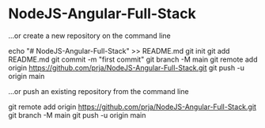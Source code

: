 # NodeJS-Angular-Full-Stack

…or create a new repository on the command line

echo "# NodeJS-Angular-Full-Stack" >> README.md
git init
git add README.md
git commit -m "first commit"
git branch -M main
git remote add origin https://github.com/prja/NodeJS-Angular-Full-Stack.git
git push -u origin main

…or push an existing repository from the command line

git remote add origin https://github.com/prja/NodeJS-Angular-Full-Stack.git
git branch -M main
git push -u origin main
